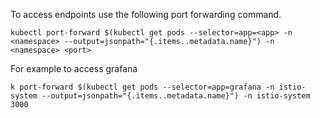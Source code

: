 To access endpoints use the following port forwarding command.

```
kubectl port-forward $(kubectl get pods --selector=app=<app> -n <namespace> --output=jsonpath="{.items..metadata.name}") -n <namespace> <port>
```

For example to access grafana
```
k port-forward $(kubectl get pods --selector=app=grafana -n istio-system --output=jsonpath="{.items..metadata.name}") -n istio-system 3000
```
